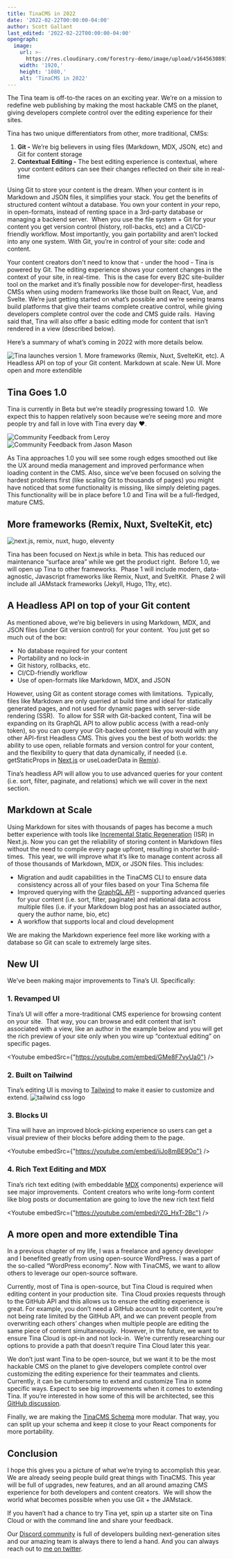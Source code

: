 ```yaml
---
title: TinaCMS in 2022
date: '2022-02-22T00:00:00-04:00'
author: Scott Gallant
last_edited: '2022-02-22T00:00:00-04:00'
opengraph:
  image:
    url: >-
      https://res.cloudinary.com/forestry-demo/image/upload/v1645630893/blog-media/tinacms-2022-vision.png
    width: '1920,'
    height: '1080,'
    alt: 'TinaCMS in 2022'
---
```


The Tina team is off-to-the races on an exciting year. We’re on a mission to redefine web publishing by making the most hackable CMS on the planet, giving developers complete control over the editing experience for their sites.

Tina has two unique differentiators from other, more traditional, CMSs:

1.  **Git -** We’re big believers in using files (Markdown, MDX, JSON, etc) and Git for content storage
2.  **Contextual Editing -** The best editing experience is contextual, where your content editors can see their changes reflected on their site in real-time

Using Git to store your content is the dream. When your content is in Markdown and JSON files, it simplifies your stack. You get the benefits of structured content wihtout a database. You own your content in _your_ repo, in open-formats, instead of renting space in a 3rd-party database or managing a backend server.  When you use the file system + Git for your content you get version control (history, roll-backs, etc) and a CI/CD-friendly workflow. Most importantly, you gain portability and aren’t locked into any one system. With Git, you’re in control of your site: code and content.

Your content creators don't need to know that - under the hood - Tina is powered by Git. The editing experience shows your content changes in the context of your site, in real-time.  This is the case for every B2C site-builder tool on the market and it’s finally possible now for developer-first, headless CMSs when using modern frameworks like those built on React, Vue, and Svelte. We’re just getting started on what’s possible and we’re seeing teams build platforms that give their teams complete creative control, while giving developers complete control over the code and CMS guide rails.  Having said that, Tina will also offer a basic editing mode for content that isn’t rendered in a view (described below).

Here’s a summary of what’s coming in 2022 with more details below.

![Tina launches version 1. More frameworks (Remix, Nuxt, SvelteKit, etc). A Headless API on top of your Git content. Markdown at scale. New UI. More open and more extendible](https://res.cloudinary.com/forestry-demo/image/upload/v1645630893/blog-media/tinacms-2022-vision.png)

## Tina Goes 1.0

Tina is currently in Beta but we’re steadily progressing toward 1.0.  We expect this to happen relatively soon because we’re seeing more and more people try and fall in love with Tina every day ❤️.

![Community Feedback from Leroy](https://res.cloudinary.com/forestry-demo/image/upload/v1645631378/blog-media/tinacms-community-feedback-leroy.png)
![Community Feedback from Jason Mason](https://res.cloudinary.com/forestry-demo/image/upload/v1645631378/blog-media/tinacms-community-feedback-jason.png)

As Tina approaches 1.0 you will see some rough edges smoothed out like the UX around media management and improved performance when loading content in the CMS. Also, since we’ve been focused on solving the hardest problems first (like scaling Git to thousands of pages) you might have noticed that some functionality is missing, like simply deleting pages.  This functionality will be in place before 1.0 and Tina will be a full-fledged, mature CMS.

## More frameworks (Remix, Nuxt, SvelteKit, etc)

![next.js, remix, nuxt, hugo, eleventy](https://res.cloudinary.com/forestry-demo/image/upload/v1645631638/blog-media/SSG-logos.png)

Tina has been focused on Next.js while in beta. This has reduced our maintenance “surface area” while we get the product right.  Before 1.0, we will open up Tina to other frameworks.  Phase 1 will include modern, data-agnostic, Javascript frameworks like Remix, Nuxt, and SveltKit.  Phase 2 will include all JAMstack frameworks (Jekyll, Hugo, 11ty, etc).

## A Headless API on top of your Git content

As mentioned above, we’re big believers in using Markdown, MDX, and JSON files (under Git version control) for your content.  You just get so much out of the box:

- No database required for your content
- Portability and no lock-in
- Git history, rollbacks, etc.
- CI/CD-friendly workflow
- Use of open-formats like Markdown, MDX, and JSON

However, using Git as content storage comes with limitations.  Typically, files like Markdown are only queried at build time and ideal for statically generated pages, and not used for dynamic pages with server-side rendering (SSR).  To allow for SSR with Git-backed content, Tina will be expanding on its GraphQL API to allow public access (with a read-only token), so you can query your Git-backed content like you would with any other API-first Headless CMS. This gives you the best of both worlds: the ability to use open, reliable formats and version control for your content, and the flexibility to query that data dynamically, if needed (i.e. getStaticProps in [Next.js](https://nextjs.org/) or useLoaderData in [Remix](https://remix.run/)).

Tina’s headless API will allow you to use advanced queries for your content (i.e. sort, filter, paginate, and relations) which we will cover in the next section.&#x20;

## Markdown at Scale

Using Markdown for sites with thousands of pages has become a much better experience with tools like [Incremental Static Regeneration](https://nextjs.org/docs/basic-features/data-fetching/incremental-static-regeneration) (ISR) in Next.js. Now you can get the reliability of storing content in Markdown files without the need to compile every page upfront, resulting in shorter build-times.  This year, we will improve what it’s like to manage content across all of those thousands of Markdown, MDX, or JSON files. This includes:

- Migration and audit capabilities in the TinaCMS CLI to ensure data consistency across all of your files based on your Tina Schema file
- Improved querying with the [GraphQL API](https://tina.io/docs/graphql/overview/) - supporting advanced queries for your content (i.e. sort, filter, paginate) and relational data across multiple files (i.e. if your Markdown blog post has an associated author, query the author name, bio, etc)
- A workflow that supports local and cloud development

We are making the Markdown experience feel more like working with a database so Git can scale to extremely large sites.

## New UI

We’ve been making major improvements to Tina’s UI. Specifically:

### 1. Revamped UI

Tina’s UI will offer a more-traditional CMS experience for browsing content on your site.  That way, you can browse and edit content that isn’t associated with a view, like an author in the example below and you will get the rich preview of your site only when you wire up “contextual editing” on specific pages.

<Youtube embedSrc={"https://youtube.com/embed/GMe8F7vyUa0"} />

### 2. Built on Tailwind

Tina’s editing UI is moving to [Tailwind](https://tailwindcss.com/) to make it easier to customize and extend. ![tailwind css logo](https://res.cloudinary.com/forestry-demo/image/upload/v1645631818/blog-media/tailwindcss.jpg)

### 3. Blocks UI

Tina will have an improved block-picking experience so users can get a visual preview of their blocks before adding them to the page.

<Youtube embedSrc={"https://youtube.com/embed/iiJo8mBE9Oo"} />

### 4. Rich Text Editing and MDX

Tina’s rich text editing (with embeddable [MDX](https://mdxjs.com/) components) experience will see major improvements.  Content creators who write long-form content like blog posts or documentation are going to love the new rich text field

<Youtube embedSrc={"https://youtube.com/embed/rZG_HxT-2Bc"} />

## A more open and more extendible Tina

In a previous chapter of my life, I was a freelance and agency developer and I benefited greatly from using open-source WordPress. I was a part of the so-called “WordPress economy”. Now with TinaCMS, we want to allow others to leverage our open-source software.

Currently, most of Tina is open-source, but Tina Cloud is required when editing content in your production site.  Tina Cloud proxies requests through to the GitHub API and this allows us to ensure the editing experience is great. For example, you don’t need a GitHub account to edit content, you’re not being rate limited by the GitHub API, and we can prevent people from overwriting each others’ changes when multiple people are editing the same piece of content simultaneously.  However, in the future, we want to ensure Tina Cloud is opt-in and not lock-in.  We’re currently researching our options to provide a path that doesn’t require Tina Cloud later this year.

We don’t just want Tina to be open-source, but we want it to be the most hackable CMS on the planet to give developers complete control over customizing the editing experience for their teammates and clients.  Currently, it can be cumbersome to extend and customize Tina in some specific ways. Expect to see big improvements when it comes to extending Tina. If you’re interested in how some of this will be architected, see this [GitHub discussion](https://github.com/tinacms/tinacms/discussions/2402).

Finally, we are making the [TinaCMS Schema](https://tina.io/docs/schema/) more modular. That way, you can split up your schema and keep it close to your React components for more portability.

## Conclusion

I hope this gives you a picture of what we’re trying to accomplish this year.  We are already seeing people build great things with TinaCMS. This year will be full of upgrades, new features, and an all around amazing CMS experience for both developers and content creators.  We will show the world what becomes possible when you use Git + the JAMstack.

If you haven’t had a chance to try Tina yet, spin up a starter site on Tina Cloud or with the command line and share your feedback.

<CreateAppCta ctaText="Try a starter" cliText="npx create-tina-app@latest" />

Our [Discord community](https://discord.com/invite/zumN63Ybpf) is full of developers building next-generation sites and our amazing team is always there to lend a hand. And you can always reach out to [me on twitter](https://twitter.com/scottgallant).
